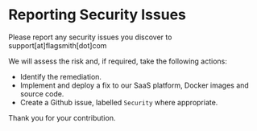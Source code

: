 # Reporting Security Issues

Please report any security issues you discover to support[at]flagsmith[dot]com

We will assess the risk and, if required, take the following actions:

- Identify the remediation.
- Implement and deploy a fix to our SaaS platform, Docker images and source code.
- Create a Github issue, labelled `Security` where appropriate.

Thank you for your contribution.
